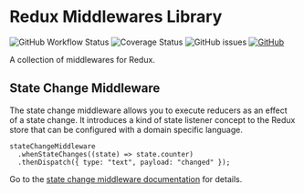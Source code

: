# Redux Middlewares Library

![GitHub Workflow Status](https://img.shields.io/github/workflow/status/link-intersystems/redux-middlewares/Node.js%20CI)
![Coverage Status](https://coveralls.io/repos/github/link-intersystems/redux-middlewares/badge.svg?branch=master)
![GitHub issues](https://img.shields.io/github/issues-raw/link-intersystems/redux-middlewares)
[![GitHub](https://img.shields.io/github/license/link-intersystems/redux-middlewares?label=license)](LICENSE.md)



A collection of middlewares for Redux. 

## State Change Middleware

The state change middleware allows you to execute reducers as an effect of a state change. It introduces a kind of state listener concept to the Redux store that can be configured with a domain specific language.

    stateChangeMiddleware
      .whenStateChanges((state) => state.counter)
      .thenDispatch({ type: "text", payload: "changed" });

Go to the [state change middleware documentation](src/state/README.md) for details.